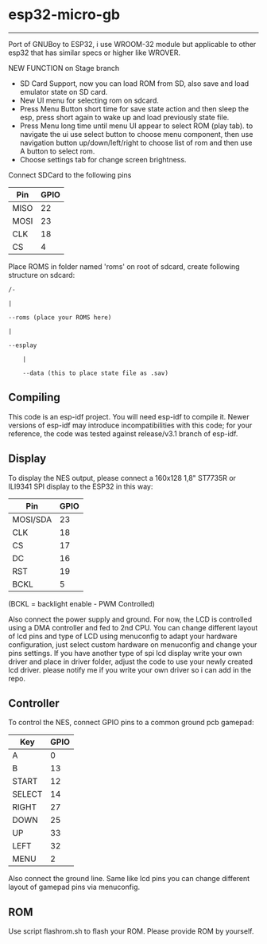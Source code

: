 # esp32-micro-gb
----------------

Port of GNUBoy to ESP32, i use WROOM-32 module but applicable to other esp32 that has similar specs or higher like WROVER.

NEW FUNCTION on Stage branch
- SD Card Support, now you can load ROM from SD, also save and load emulator state on SD card.
- New UI menu for selecting rom on sdcard.
- Press Menu Button short time for save state action and then sleep the esp, press short again to wake up and load previously state file.
- Press Menu long time until menu UI appear to select ROM (play tab). to navigate the ui use select button to choose menu component, then use navigation button up/down/left/right to choose list of rom and then use A button to select rom.
- Choose settings tab for change screen brightness. 

Connect SDCard to the following pins

Pin | GPIO
---- | ----
MISO | 22
MOSI | 23
CLK | 18
CS | 4

Place ROMS in folder named 'roms' on root of sdcard, create following structure on sdcard:

	/-

	|

 	--roms (place your ROMS here)

 	|

 	--esplay

   		|

   		--data (this to place state file as .sav)


Compiling
---------

This code is an esp-idf project. You will need esp-idf to compile it. Newer versions of esp-idf may introduce incompatibilities with this code;
for your reference, the code was tested against release/v3.1 branch of esp-idf.


Display
-------

To display the NES output, please connect a 160x128 1,8" ST7735R or ILI9341 SPI display to the ESP32 in this way:

Pin | GPIO
---- | ----
MOSI/SDA | 23
CLK | 18
CS | 17
DC | 16
RST | 19
BCKL | 5

(BCKL = backlight enable - PWM Controlled)

Also connect the power supply and ground. For now, the LCD is controlled using a DMA controller and fed to 2nd CPU. You can change different layout of lcd pins and type of LCD using menuconfig to adapt your hardware configuration, just select custom hardware on menuconfig and change your pins settings. If you have another type of spi lcd display write your own driver and place in driver folder, adjust the code to use your newly created lcd driver. please notify me if you write your own driver so i can add in the repo.


Controller
----------

To control the NES, connect GPIO pins to a common ground pcb gamepad:

Key | GPIO
---- | ----
A | 0
B | 13
START | 12
SELECT | 14
RIGHT | 27
DOWN | 25
UP | 33
LEFT | 32
MENU | 2

Also connect the ground line. Same like lcd pins you can change different layout of gamepad pins via menuconfig.

ROM
--- 
Use script flashrom.sh to flash your ROM. Please provide ROM by yourself.

